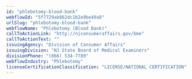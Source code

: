 ```yaml
---
id: "phlebotomy-blood-bank"
webflowId: "5f7729ab862dc1b2e9be49a8"
urlSlug: "phlebotomy-blood-bank"
webflowName: "Phlebotomy (Blood Bank)"
callToActionLink: "http://njconsumeraffairs.gov/bme"
callToActionText: ""
issuingAgency: "Division of Consumer Affairs"
issuingDivision: "NJ State Board of Medical Examiners"
divisionPhone: "(866) 534-7789"
webflowIndustry: "Phlebotomy"
licenseCertificationClassification: "LICENSE/NATIONAL CERTIFICATION"
---
```

